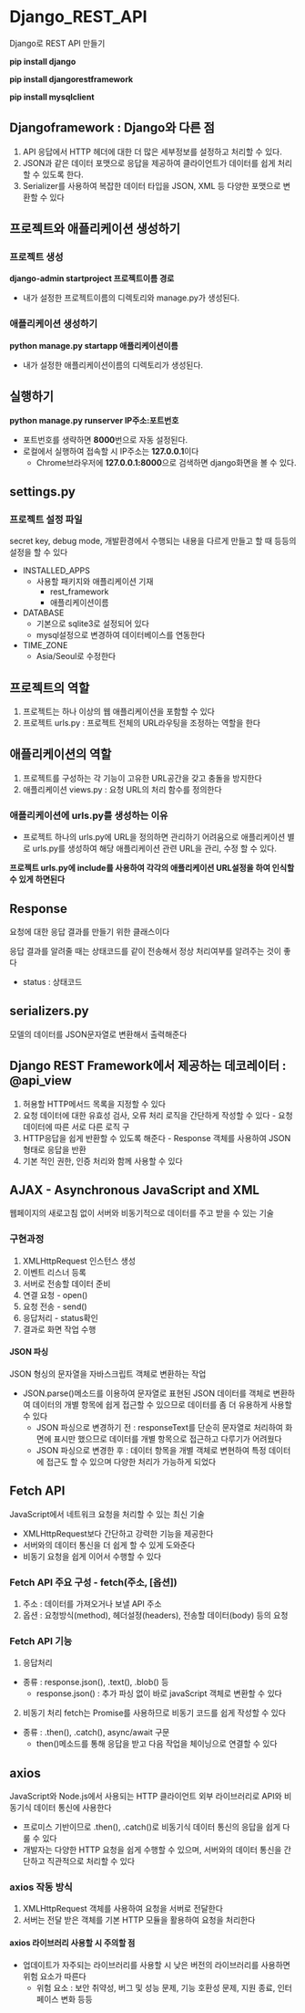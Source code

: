 # Django_REST_API
Django로 REST API 만들기


**pip install django**


**pip install djangorestframework**


**pip install mysqlclient**

## Djangoframework : Django와 다른 점
1. API 응답에서 HTTP 헤더에 대한 더 많은 세부정보를 설정하고 처리할 수 있다.
2. JSON과 같은 데이터 포맷으로 응답을 제공하여 클라이언트가 데이터를 쉽게 처리할 수 있도록 한다.
3. Serializer를 사용하여 복잡한 데이터 타입을 JSON, XML 등 다양한 포맷으로 변환할 수 있다

## 프로젝트와 애플리케이션 생성하기
### 프로젝트 생성
**django-admin startproject 프로젝트이름 경로**
+ 내가 설정한 프로젝트이름의 디렉토리와 manage.py가 생성된다.
### 애플리케이션 생성하기
**python manage.py startapp 애플리케이션이름**
+ 내가 설정한 애플리케이션이름의 디렉토리가 생성된다.

## 실행하기
**python manage.py runserver IP주소:포트번호**
+ 포트번호를 생략하면 **8000**번으로 자동 설정된다.
+ 로컬에서 실행하여 접속할 시 IP주소는 **127.0.0.1**이다 
  + Chrome브라우저에 **127.0.0.1:8000**으로 검색하면 django화면을 볼 수 있다.

## settings.py
### 프로젝트 설정 파일
secret key, debug mode, 개발환경에서 수행되는 내용을 다르게 만들고 할 때 등등의 설정을 할 수 있다
+ INSTALLED_APPS
  + 사용할 패키지와 애플리케이션 기재
    + rest_framework
    + 애플리케이션이름 
+ DATABASE
  + 기본으로 sqlite3로 설정되어 있다
  + mysql설정으로 변경하여 데이터베이스를 연동한다
+ TIME_ZONE
  + Asia/Seoul로 수정한다

## 프로젝트의 역할
1. 프로젝트는 하나 이상의 웹 애플리케이션을 포함할 수 있다
2. 프로젝트 urls.py : 프로젝트 전체의 URL라우팅을 조정하는 역할을 한다
## 애플리케이션의 역할
1. 프로젝트를 구성하는 각 기능이 고유한 URL공간을 갖고 충돌을 방지한다
2. 애플리케이션 views.py : 요청 URL의 처리 함수를 정의한다
### 애플리케이션에 urls.py를 생성하는 이유
+ 프로젝트 하나의 urls.py에 URL을 정의하면 관리하기 어려움으로 애플리케이션 별로 urls.py를 생성하여 해당 애플리케이션 관련 URL을 관리, 수정 할 수 있다.


**프로젝트 urls.py에 include를 사용하여 각각의 애플리케이션 URL설정을 하여 인식할 수 있게 하면된다**

## Response
요청에 대한 응답 결과를 만들기 위한 클래스이다

응답 결과를 알려줄 때는 상태코드를 같이 전송해서 정상 처리여부를 알려주는 것이 좋다
+ status : 상태코드

## serializers.py
모델의 데이터를 JSON문자열로 변환해서 출력해준다

## Django REST Framework에서 제공하는 데코레이터 : @api_view
1. 허용할 HTTP메서드 목록을 지정할 수 있다
2. 요청 데이터에 대한 유효성 검사, 오류 처리 로직을 간단하게 작성할 수 있다 - 요청 데이터에 따른 서로 다른 로직 구
3. HTTP응답을 쉽게 반환할 수 있도록 해준다 - Response 객체를 사용하여 JSON형태로 응답을 반환
4. 기본 적인 권한, 인증 처리와 함께 사용할 수 있다

## AJAX - Asynchronous JavaScript and XML
웹페이지의 새로고침 없이 서버와 비동기적으로 데이터를 주고 받을 수 있는 기술
### 구현과정
1. XMLHttpRequest 인스턴스 생성
2. 이벤트 리스너 등록
3. 서버로 전송할 데이터 준비
4. 연결 요청 - open()
5. 요청 전송 - send()
6. 응답처리 - status확인
7. 결과로 화면 작업 수행 

#### JSON 파싱
JSON 형싱의 문자열을 자바스크립트 객체로 변환하는 작업
+ JSON.parse()메소드를 이용하여 문자열로 표현된 JSON 데이터를 객체로 변환하여 데이터의 개별 항목에 쉽게 접근할 수 있으므로 데이터를 좀 더 유용하게 사용할 수 있다
  + JSON 파싱으로 변경하기 전 : responseText를 단순히 문자열로 처리하여 화면에 표시만 했으므로 데이터를 개별 항목으로 접근하고 다루기가 어려웠다
  + JSON 파싱으로 변경한 후 : 데이터 항목을 개별 객체로 변현하여 특정 데이터에 접근도 할 수 있으며 다양한 처리가 가능하게 되었다  

## Fetch API
JavaScript에서 네트워크 요청을 처리할 수 있는 최신 기술
+ XMLHttpRequest보다 간단하고 강력한 기능을 제공한다
+ 서버와의 데이터 통신을 더 쉽게 할 수 있게 도와준다
+ 비동기 요청을 쉽게 이어서 수행할 수 있다 
### Fetch API 주요 구성 - fetch(주소, [옵션])
1. 주소 : 데이터를 가져오거나 보낼 API 주소
2. 옵션 : 요청방식(method), 헤더설정(headers), 전송할 데이터(body) 등의 요청
### Fetch API 기능
1. 응답처리
+ 종류 : response.json(), .text(), .blob() 등
  + response.json() : 추가 파싱 없이 바로 javaScript 객체로 변환할 수 있다
2. 비동기 처리
fetch는 Promise를 사용하므로 비동기 코드를 쉽게 작성할 수 있다
+ 종류 : .then(), .catch(), async/await 구문
  + then()메소드를 통해 응답을 받고 다음 작업을 체이닝으로 연결할 수 있다 

## axios
JavaScript와 Node.js에서 사용되는 HTTP 클라이언트 외부 라이브러리로 API와 비동기식 데이터 통신에 사용한다
+ 프로미스 기반이므로 .then(), .catch()로 비동기식 데이터 통신의 응답을 쉽게 다룰 수 있다
+ 개발자는 다양한 HTTP 요청을 쉽게 수행할 수 있으며, 서버와의 데이터 통신을 간단하고 직관적으로 처리할 수 있다
### axios 작동 방식
1. XMLHttpRequest 객체를 사용하여 요청을 서버로 전달한다
2. 서버는 전달 받은 객체를 기본 HTTP 모듈을 활용하여 요청을 처리한다
#### axios 라이브러리 사용할 시 주의할 점
+ 업데이트가 자주되는 라이브러리를 사용할 시 낮은 버전의 라이브러리를 사용하면 위험 요소가 따른다
  + 위험 요소 : 보안 취약성, 버그 및 성능 문제, 기능 호환성 문제, 지원 종료, 인터페이스 변화 등등


